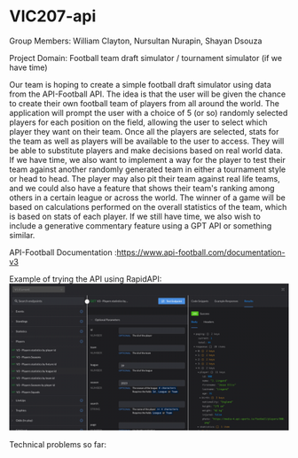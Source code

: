# VIC207-api

Group Members: William Clayton, Nursultan Nurapin, Shayan Dsouza

Project Domain: Football team draft simulator / tournament simulator (if we have time)

Our team is hoping to create a simple football draft simulator using data from the API-Football API.
The idea is that the user will be given the chance to create their own football team of players from all around the
world.
The application will prompt the user with a choice of 5 (or so) randomly selected players for each position on the
field, allowing the user to select which player they want on their team. Once all the players are selected, stats for 
the team as well as players will be available to the user to access. They will be able to substitute players
and make decisions based on real world data. If we have time, we also want to implement a way for the player
to test their team against another randomly generated team in either a tournament style or head to head. The player may
also pit their team against real life teams, and we could also have a feature that shows their team's ranking
among others in a certain league or across the world. The winner of a game will be based on calculations performed on
the overall statistics of the team, which is based on stats of each
player. If we still have time, we also wish to include a generative commentary feature using a GPT API or something
similar.

API-Football Documentation :https://www.api-football.com/documentation-v3

Example of trying the API using RapidAPI:
![img.png](img.png)

Technical problems so far:
